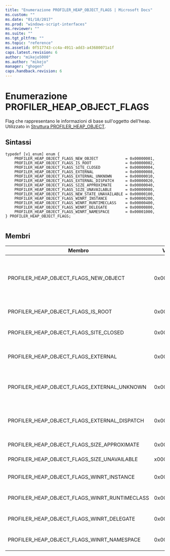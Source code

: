 ```yaml
---
title: "Enumerazione PROFILER_HEAP_OBJECT_FLAGS | Microsoft Docs"
ms.custom: ""
ms.date: "01/18/2017"
ms.prod: "windows-script-interfaces"
ms.reviewer: ""
ms.suite: ""
ms.tgt_pltfrm: ""
ms.topic: "reference"
ms.assetid: 0f517743-cc4a-4911-add3-a43680071a1f
caps.latest.revision: 6
author: "mikejo5000"
ms.author: "mikejo"
manager: "ghogen"
caps.handback.revision: 6
---
```

# Enumerazione PROFILER_HEAP_OBJECT_FLAGS
Flag che rappresentano le informazioni di base sull'oggetto dell'heap.  Utilizzato in [Struttura PROFILER\_HEAP\_OBJECT](../../winscript/reference/profiler-heap-object-structure.md).  
  
## Sintassi  
  
```  
typedef [v1_enum] enum {  
    PROFILER_HEAP_OBJECT_FLAGS_NEW_OBJECT            = 0x00000001,  
    PROFILER_HEAP_OBJECT_FLAGS_IS_ROOT               = 0x00000002,  
    PROFILER_HEAP_OBJECT_FLAGS_SITE_CLOSED           = 0x00000004,  
    PROFILER_HEAP_OBJECT_FLAGS_EXTERNAL              = 0x00000008,  
    PROFILER_HEAP_OBJECT_FLAGS_EXTERNAL_UNKNOWN      = 0x00000010,  
    PROFILER_HEAP_OBJECT_FLAGS_EXTERNAL_DISPATCH     = 0x00000020,  
    PROFILER_HEAP_OBJECT_FLAGS_SIZE_APPROXIMATE      = 0x00000040,  
    PROFILER_HEAP_OBJECT_FLAGS_SIZE_UNAVAILABLE      = 0x00000080,  
    PROFILER_HEAP_OBJECT_FLAGS_NEW_STATE_UNAVAILABLE = 0x00000100,  
    PROFILER_HEAP_OBJECT_FLAGS_WINRT_INSTANCE        = 0x00000200,  
    PROFILER_HEAP_OBJECT_FLAGS_WINRT_RUNTIMECLASS    = 0x00000400,  
    PROFILER_HEAP_OBJECT_FLAGS_WINRT_DELEGATE        = 0x00000800,  
    PROFILER_HEAP_OBJECT_FLAGS_WINRT_NAMESPACE       = 0x00001000,  
} PROFILER_HEAP_OBJECT_FLAGS;  
  
```  
  
## Membri  
  
|Membro|Valore|Descrizione|  
|------------|------------|-----------------|  
|PROFILER\_HEAP\_OBJECT\_FLAGS\_NEW\_OBJECT|0x00000001|Questo oggetto dell'heap è stato allocato dopo la richiesta precedente dell'heap.  I valori di[Tipo PROFILER\_HEAP\_OBJECT\_ID](../../winscript/reference/profiler-heap-object-id-type.md) possono essere riutilizzati se l'oggetto viene raccolto.|  
|PROFILER\_HEAP\_OBJECT\_FLAGS\_IS\_ROOT|0x00000002|Questo oggetto dell'heap è un oggetto radice dell'oggetto grafico.|  
|PROFILER\_HEAP\_OBJECT\_FLAGS\_SITE\_CLOSED|0x00000004|Questo oggetto dell'heap proviene da un sito di script che è stato chiuso.|  
|PROFILER\_HEAP\_OBJECT\_FLAGS\_EXTERNAL|0x00000008|Questo oggetto dell'heap è stato allocato all'esterno dell'heap di Garbage Collection JavaScript.|  
|PROFILER\_HEAP\_OBJECT\_FLAGS\_EXTERNAL\_UNKNOWN|0x00000010|Questo oggetto dell'heap è stato allocato all'esterno dell'heap di Garbage Collection e implementa IUnknown.|  
|PROFILER\_HEAP\_OBJECT\_FLAGS\_EXTERNAL\_DISPATCH|0x00000020|Questo oggetto dell'heap è stato allocato all'esterno dell'heap di Garbage Collection e implementa l'interfaccia IDispatch.|  
|PROFILER\_HEAP\_OBJECT\_FLAGS\_SIZE\_APPROXIMATE|0x00000040|La dimensione dell'oggetto dell'heap è approssimativa.|  
|PROFILER\_HEAP\_OBJECT\_FLAGS\_SIZE\_UNAVAILABLE|x00000080|La dimensione dell'oggetto dell'heap non è disponibile.|  
|PROFILER\_HEAP\_OBJECT\_FLAGS\_WINRT\_INSTANCE|0x00000200|L'oggetto dell'heap è un'istanza di Windows Runtime.|  
|PROFILER\_HEAP\_OBJECT\_FLAGS\_WINRT\_RUNTIMECLASS|0x00000400|L'oggetto dell'heap è una classe di runtime di Windows Runtime.|  
|PROFILER\_HEAP\_OBJECT\_FLAGS\_WINRT\_DELEGATE|0x00000800|L'oggetto dell'heap è un delegato di Windows Runtime.|  
|PROFILER\_HEAP\_OBJECT\_FLAGS\_WINRT\_NAMESPACE|0x00001000|L'oggetto dell'heap è nello spazio dei nomi di Windows Runtime.|